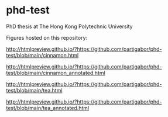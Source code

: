 # phd-test
PhD thesis at The Hong Kong Polytechnic University

Figures hosted on this repository:

http://htmlpreview.github.io/?https://github.com/partigabor/phd-test/blob/main/cinnamon.html

http://htmlpreview.github.io/?https://github.com/partigabor/phd-test/blob/main/cinnamon_annotated.html

http://htmlpreview.github.io/?https://github.com/partigabor/phd-test/blob/main/tea.html

http://htmlpreview.github.io/?https://github.com/partigabor/phd-test/blob/main/tea_annotated.html
